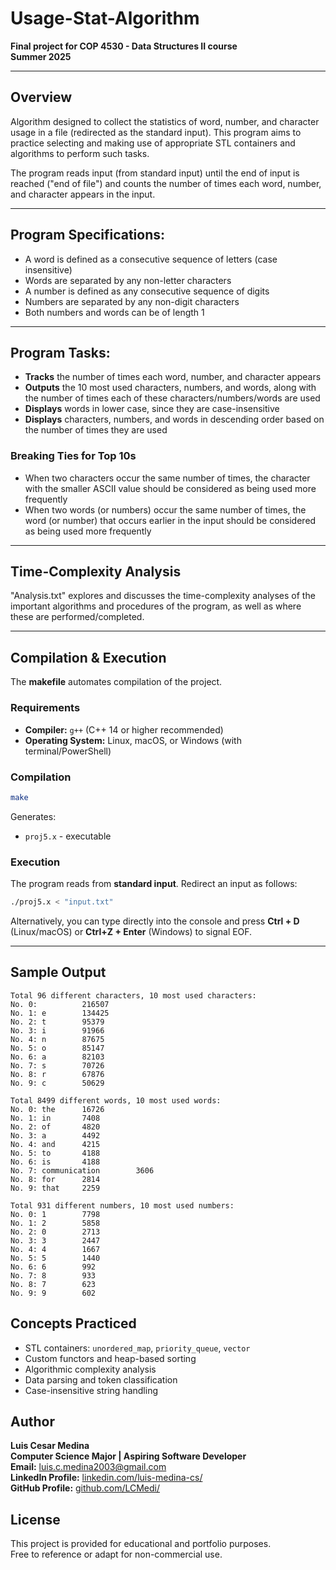 # Usage-Stat-Algorithm

**Final project for COP 4530 - Data Structures II course**  
**Summer 2025**

---

## Overview

Algorithm designed to collect the statistics of word, number, and character usage in a file (redirected as the standard input). This program aims to practice selecting and making use of appropriate STL containers and algorithms to perform such tasks.  

The program reads input (from standard input) until the end of input is reached ("end of file") and counts the number of times each word, number, and character appears in the input.  

---

## Program Specifications:  

- A word is defined as a consecutive sequence of letters (case insensitive)
- Words are separated by any non-letter characters
- A number is defined as any consecutive sequence of digits
- Numbers are separated by any non-digit characters
- Both numbers and words can be of length 1

---

## Program Tasks:
- **Tracks** the number of times each word, number, and character appears
- **Outputs** the 10 most used characters, numbers, and words, along with the number of times each of these characters/numbers/words are used
- **Displays** words in lower case, since they are case-insensitive
- **Displays** characters, numbers, and words in descending order based on the number of times they are used

### Breaking Ties for Top 10s
- When two characters occur the same number of times, the character with the smaller ASCII value should be considered as being used more frequently
- When two words (or numbers) occur the same number of times, the word (or number) that occurs earlier in the input should be considered as being used more frequently

---

## Time-Complexity Analysis  
"Analysis.txt" explores and discusses the time-complexity analyses of the important algorithms and procedures of the program, as well as where these are performed/completed.

---

## Compilation & Execution

The **makefile** automates compilation of the project.

### Requirements
- **Compiler:** `g++` (C++ 14 or higher recommended)
- **Operating System:** Linux, macOS, or Windows (with terminal/PowerShell)

### Compilation

```bash
make
```
Generates:
- `proj5.x` - executable

### Execution
The program reads from **standard input**. Redirect an input as follows:  
```bash
./proj5.x < "input.txt"
```
Alternatively, you can type directly into the console and press **Ctrl + D** (Linux/macOS) or **Ctrl+Z + Enter** (Windows) to signal EOF.

---

## Sample Output
```
Total 96 different characters, 10 most used characters:
No. 0:  		216507
No. 1: e		134425
No. 2: t		95379
No. 3: i		91966
No. 4: n		87675
No. 5: o		85147
No. 6: a		82103
No. 7: s		70726
No. 8: r		67876
No. 9: c		50629

Total 8499 different words, 10 most used words:
No. 0: the		16726
No. 1: in		7408
No. 2: of		4820
No. 3: a		4492
No. 4: and		4215
No. 5: to		4188
No. 6: is		4188
No. 7: communication		3606
No. 8: for		2814
No. 9: that		2259

Total 931 different numbers, 10 most used numbers:
No. 0: 1		7798
No. 1: 2		5858
No. 2: 0		2713
No. 3: 3		2447
No. 4: 4		1667
No. 5: 5		1440
No. 6: 6		992
No. 7: 8		933
No. 8: 7		623
No. 9: 9		602
```

## Concepts Practiced
- STL containers: `unordered_map`, `priority_queue`, `vector`
- Custom functors and heap-based sorting
- Algorithmic complexity analysis
- Data parsing and token classification
- Case-insensitive string handling

## Author
**Luis Cesar Medina**  
**Computer Science Major | Aspiring Software Developer**  
**Email:** luis.c.medina2003@gmail.com  
**LinkedIn Profile:** [linkedin.com/luis-medina-cs/](https://linkedin.com/in/luis-medina-cs)  
**GitHub Profile:** [github.com/LCMedi/](https://github.com/LCMedi)  

## License
This project is provided for educational and portfolio purposes.  
Free to reference or adapt for non-commercial use.
